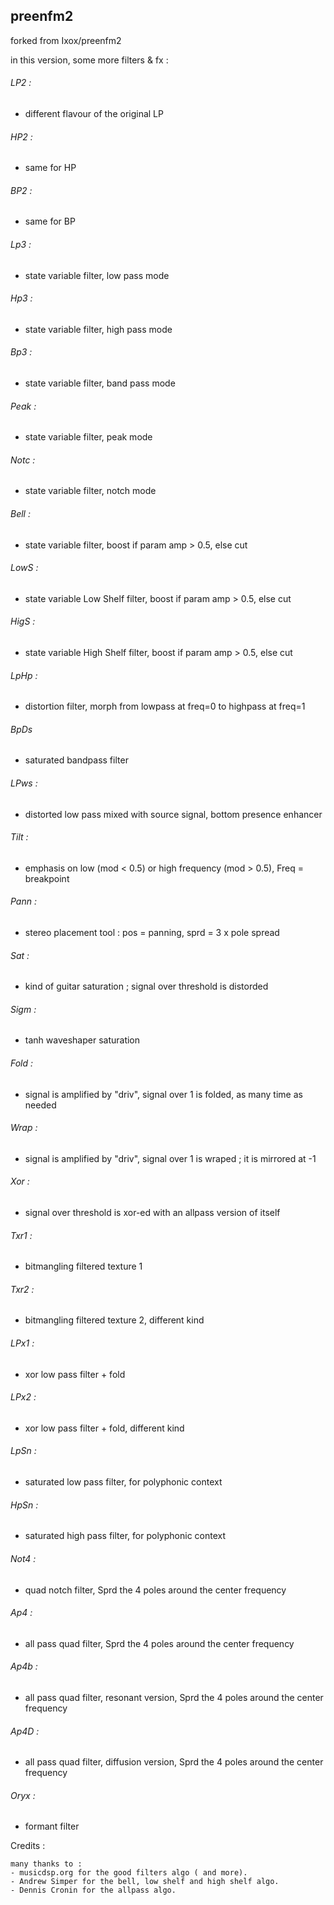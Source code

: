 ## preenfm2

forked from Ixox/preenfm2

in this version, some more filters & fx :

###### LP2  :
- different flavour of the original LP

###### HP2  :
- same for HP

###### BP2  :
- same for BP

###### Lp3  :
- state variable filter, low pass mode

###### Hp3  :
- state variable filter, high pass mode

###### Bp3  :
- state variable filter, band pass mode

###### Peak  :
- state variable filter, peak mode

###### Notc  :
- state variable filter, notch mode

###### Bell  :
- state variable filter, boost if param amp > 0.5, else cut

###### LowS :
- state variable Low Shelf filter, boost if param amp > 0.5, else cut

###### HigS :
- state variable High Shelf filter, boost if param amp > 0.5, else cut

###### LpHp :
- distortion filter, morph from lowpass at freq=0 to highpass at freq=1

###### BpDs
- saturated bandpass filter

###### LPws :
- distorted low pass mixed with source signal, bottom presence enhancer

###### Tilt :
- emphasis on low (mod < 0.5) or high frequency (mod > 0.5), Freq = breakpoint

###### Pann :
- stereo placement tool : pos = panning, sprd = 3 x pole spread

###### Sat  :
- kind of guitar saturation ; signal over threshold is distorded

###### Sigm :
- tanh waveshaper saturation

###### Fold :
- signal is amplified by "driv", signal over 1 is folded, as many time as needed

###### Wrap :
- signal is amplified by "driv", signal over 1 is wraped ; it is mirrored at -1

###### Xor  :
- signal over threshold is xor-ed with an allpass version of itself

###### Txr1 :
- bitmangling filtered texture 1 

###### Txr2 :
- bitmangling filtered texture 2, different kind

###### LPx1 :
- xor low pass filter + fold 

###### LPx2 :
- xor low pass filter + fold, different kind

###### LpSn :
- saturated low pass filter, for polyphonic context 

###### HpSn :
- saturated high pass filter, for polyphonic context 

###### Not4 :
- quad notch filter, Sprd the 4 poles around the center frequency

###### Ap4 :
- all pass quad filter, Sprd the 4 poles around the center frequency

###### Ap4b :
- all pass quad filter, resonant version, Sprd the 4 poles around the center frequency

###### Ap4D :
- all pass quad filter, diffusion version, Sprd the 4 poles around the center frequency

###### Oryx :
- formant filter 

Credits : 

	many thanks to :
	- musicdsp.org for the good filters algo ( and more).
	- Andrew Simper for the bell, low shelf and high shelf algo.
	- Dennis Cronin for the allpass algo.
